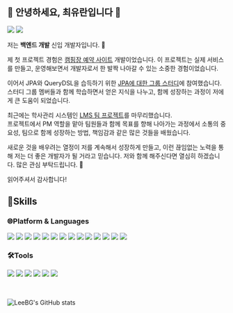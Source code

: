 ## 🙌 안녕하세요, 최유란입니다 🙌

<a href="https://dandelion-talos-481.notion.site/91c19a6fee2f4f6e8cc3f39da8e1a970?pvs=4" target="_blank"><img src="https://img.shields.io/badge/NOTION-000000?style=for-the-badge&logo=notion&logoColor=white"/></a>
<a href="https://mail.naver.com/" target="_blank"><img src="https://img.shields.io/badge/dywjd3355v@naver.com-EA4335?style=for-the-badge&logo=gmail&logoColor=white"/></a>


저는 **백엔드 개발** 신입 개발자입니다. 🌱

제 첫 프로젝트 경험은
<a href="https://github.com/Project-japlus/camping" target="_blank">캠핑장 예약 사이트</a> 개발이었습니다.
이 프로젝트는 실제 서비스를 만들고, 운영해보면서 개발자로서 한 발짝 나아갈 수 있는 소중한 경험이었습니다.<br>

이어서 JPA와 QueryDSL을 습득하기 위한 [JPA에 대한 그룹 스터디](https://github.com/choiyuran/Study_JPA)에 참여했습니다. 스터디 그룹 멤버들과 함께 학습하면서 얻은 지식을 나누고, 함께 성장하는 과정이 저에게 큰 도움이 되었습니다.<br> 

최근에는 학사관리 시스템인 [LMS 팀 프로젝트](https://github.com/choiyuran/Simple_LMS)를 마무리했습니다.
<br> 프로젝트에서 PM 역할을 맡아 팀원들과 함께 목표를 향해 나아가는 과정에서 소통의 중요성, 팀으로 함께 성장하는 방법, 책임감과 같은 많은 것들을 배웠습니다.

새로운 것을 배우려는 열정이 저를 계속해서 성장하게 만들고, 이런 끊임없는 노력을 통해 저는 더 좋은 개발자가 될 거라고 믿습니다.
저와 함께 해주신다면 열심히 하겠습니다. 많은 관심 부탁드립니다. 🙏<br> 

읽어주셔서 감사합니다!

## 💪Skills
### 🌐Platform & Languages

<div style="display: inline-block">

<img src="https://img.shields.io/badge/Java-FF0000?style=for-the-badge&logo=OpenJDK&logoColor=black"/>

<img src="https://img.shields.io/badge/oracle-F80000?style=for-the-badge&logo=oracle&logoColor=white"/>

<img src="https://img.shields.io/badge/mysql-4479A1?style=for-the-badge&logo=mysql&logoColor=white"/>

<img src="https://img.shields.io/badge/HTML5-E34F26?style=for-the-badge&logo=HTML5&logoColor=white"/>

<img src="https://img.shields.io/badge/css3-1572B6?style=for-the-badge&logo=css3&logoColor=biolet"/>

<img src="https://img.shields.io/badge/JavaScript-F7DF1E?style=for-the-badge&logo=Javascript&logoColor=white"/>

<img src="https://img.shields.io/badge/bootstrap-7952B3?style=for-the-badge&logo=bootstrap&logoColor=white"/>

<img src="https://img.shields.io/badge/jsp-DF7401?style=for-the-badge&logo=openjdk&logoColor=white"/>

<img src="https://img.shields.io/badge/gradle-02303A?style=for-the-badge&logo=gradle&logoColor=white"/>

<img src="https://img.shields.io/badge/maven-C71A36?style=for-the-badge&logo=apachemaven&logoColor=white"/>

<img src="https://img.shields.io/badge/spring-6DB33F?style=for-the-badge&logo=spring&logoColor=white"/>

<img src="https://img.shields.io/badge/springboot-6DB33F?style=for-the-badge&logo=springboot&logoColor=white"/>

<img src="https://img.shields.io/badge/python-3776AB?style=for-the-badge&logo=python&logoColor=white"/>

<img src="https://img.shields.io/badge/linux-FCC624?style=for-the-badge&logo=linux&logoColor=white"/>

</div>

### 🛠️Tools

<div style="display: inline-block">

<img src="https://img.shields.io/badge/git-F05032?style=for-the-badge&logo=git&logoColor=white"/>

<img src="https://img.shields.io/badge/github-181717?style=for-the-badge&logo=github&logoColor=white"/>

<img src="https://img.shields.io/badge/eclipse-2C2255?style=for-the-badge&logo=eclipseide&logoColor=white"/>

<img src="https://img.shields.io/badge/Visual Studio Code-007ACC?style=for-the-badge&logo=visualstudiocode&logoColor=white"/>

<img src="https://img.shields.io/badge/IntelliJ IDEA-000000?style=for-the-badge&logo=intellijidea&logoColor=white"/>

<img src="https://img.shields.io/badge/Apache NetBeans IDE-1B6AC6?style=for-the-badge&logo=apacheNetBeansIDE&logoColor=white"/>

</div>

<br/>
<br/>
<br/>

![LeeBG's GitHub stats](https://github-readme-stats.vercel.app/api?username=choiyuran&show_icons=true&theme=radical)
